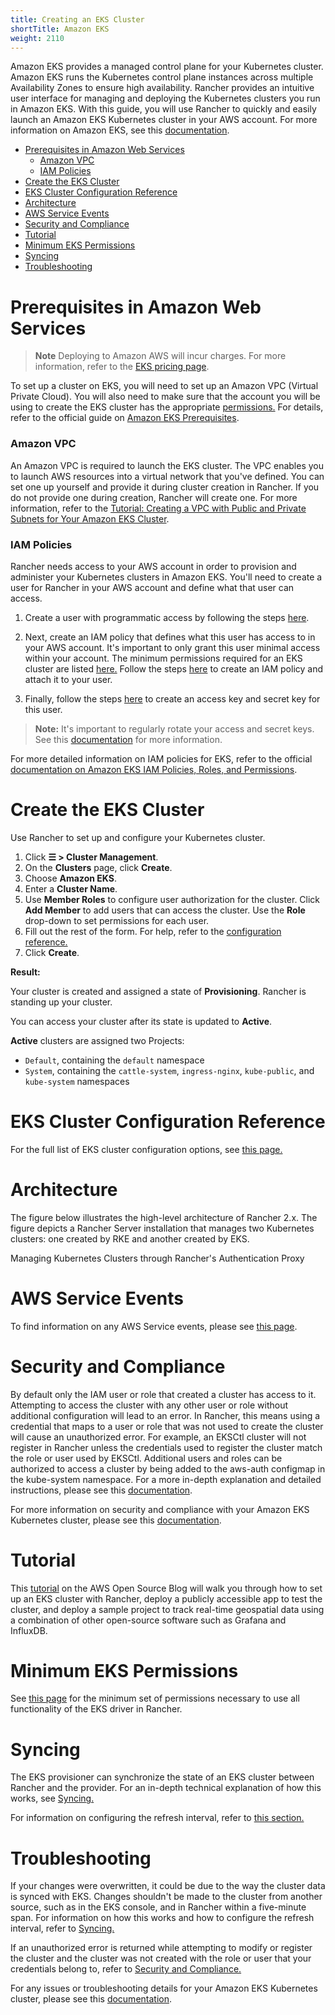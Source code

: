 ```yaml
---
title: Creating an EKS Cluster
shortTitle: Amazon EKS
weight: 2110
---
```

Amazon EKS provides a managed control plane for your Kubernetes cluster. Amazon EKS runs the Kubernetes control plane instances across multiple Availability Zones to ensure high availability. Rancher provides an intuitive user interface for managing and deploying the Kubernetes clusters you run in Amazon EKS. With this guide, you will use Rancher to quickly and easily launch an Amazon EKS Kubernetes cluster in your AWS account. For more information on Amazon EKS, see this [documentation](https://docs.aws.amazon.com/eks/latest/userguide/what-is-eks.html).

- [Prerequisites in Amazon Web Services](#prerequisites-in-amazon-web-services)
  - [Amazon VPC](#amazon-vpc)
  - [IAM Policies](#iam-policies)
- [Create the EKS Cluster](#create-the-eks-cluster)
- [EKS Cluster Configuration Reference](#eks-cluster-configuration-reference)
- [Architecture](#architecture)
- [AWS Service Events](#aws-service-events)
- [Security and Compliance](#security-and-compliance)
- [Tutorial](#tutorial)
- [Minimum EKS Permissions](#minimum-eks-permissions)
- [Syncing](#syncing)
- [Troubleshooting](#troubleshooting)
# Prerequisites in Amazon Web Services

>**Note**
>Deploying to Amazon AWS will incur charges. For more information, refer to the [EKS pricing page](https://aws.amazon.com/eks/pricing/).

To set up a cluster on EKS, you will need to set up an Amazon VPC (Virtual Private Cloud). You will also need to make sure that the account you will be using to create the EKS cluster has the appropriate [permissions.](#minimum-eks-permissions) For details, refer to the official guide on [Amazon EKS Prerequisites](https://docs.aws.amazon.com/eks/latest/userguide/getting-started-console.html#eks-prereqs).

### Amazon VPC

An Amazon VPC is required to launch the EKS cluster. The VPC enables you to launch AWS resources into a virtual network that you've defined. You can set one up yourself and provide it during cluster creation in Rancher. If you do not provide one during creation, Rancher will create one. For more information, refer to the [Tutorial: Creating a VPC with Public and Private Subnets for Your Amazon EKS Cluster](https://docs.aws.amazon.com/eks/latest/userguide/create-public-private-vpc.html).

### IAM Policies

Rancher needs access to your AWS account in order to provision and administer your Kubernetes clusters in Amazon EKS. You'll need to create a user for Rancher in your AWS account and define what that user can access.

1. Create a user with programmatic access by following the steps [here](https://docs.aws.amazon.com/IAM/latest/UserGuide/id_users_create.html).

2. Next, create an IAM policy that defines what this user has access to in your AWS account. It's important to only grant this user minimal access within your account. The minimum permissions required for an EKS cluster are listed [here.](#minimum-eks-permissions) Follow the steps [here](https://docs.aws.amazon.com/eks/latest/userguide/EKS_IAM_user_policies.html) to create an IAM policy and attach it to your user.

3. Finally, follow the steps [here](https://docs.aws.amazon.com/IAM/latest/UserGuide/id_credentials_access-keys.html#Using_CreateAccessKey) to create an access key and secret key for this user.

> **Note:** It's important to regularly rotate your access and secret keys. See this [documentation](https://docs.aws.amazon.com/IAM/latest/UserGuide/id_credentials_access-keys.html#rotating_access_keys_console) for more information.

For more detailed information on IAM policies for EKS, refer to the official [documentation on Amazon EKS IAM Policies, Roles, and Permissions](https://docs.aws.amazon.com/eks/latest/userguide/IAM_policies.html).


# Create the EKS Cluster

Use Rancher to set up and configure your Kubernetes cluster.

1. Click **☰ > Cluster Management**.
1. On the **Clusters** page, click **Create**.
1. Choose **Amazon EKS**.
1. Enter a **Cluster Name**.
1. Use **Member Roles** to configure user authorization for the cluster. Click **Add Member** to add users that can access the cluster. Use the **Role** drop-down to set permissions for each user.
1. Fill out the rest of the form. For help, refer to the [configuration reference.](#eks-cluster-configuration-reference) 
1. Click **Create**.

**Result:** 

Your cluster is created and assigned a state of **Provisioning**. Rancher is standing up your cluster.

You can access your cluster after its state is updated to **Active**.

**Active** clusters are assigned two Projects: 

- `Default`, containing the `default` namespace
- `System`, containing the `cattle-system`, `ingress-nginx`, `kube-public`, and `kube-system` namespaces

# EKS Cluster Configuration Reference

For the full list of EKS cluster configuration options, see [this page.]({{<baseurl>}}/rancher/v2.6/en/cluster-admin/editing-clusters/eks-config-reference)

# Architecture

The figure below illustrates the high-level architecture of Rancher 2.x. The figure depicts a Rancher Server installation that manages two Kubernetes clusters: one created by RKE and another created by EKS.

<figcaption>Managing Kubernetes Clusters through Rancher's Authentication Proxy</figcaption>

<!-- ![Architecture](./assets/img/rancher/rancher-architecture-rancher-api-server.svg) -->

# AWS Service Events

To find information on any AWS Service events, please see [this page](https://status.aws.amazon.com/).

# Security and Compliance

By default only the IAM user or role that created a cluster has access to it. Attempting to access the cluster with any other user or role without additional configuration will lead to an error. In Rancher, this means using a credential that maps to a user or role that was not used to create the cluster will cause an unauthorized error. For example, an EKSCtl cluster will not register in Rancher unless the credentials used to register the cluster match the role or user used by EKSCtl. Additional users and roles can be authorized to access a cluster by being added to the aws-auth configmap in the kube-system namespace. For a more in-depth explanation and detailed instructions, please see this [documentation](https://aws.amazon.com/premiumsupport/knowledge-center/amazon-eks-cluster-access/).

For more information on security and compliance with your Amazon EKS Kubernetes cluster, please see this [documentation](https://docs.aws.amazon.com/eks/latest/userguide/shared-responsibilty.html).

# Tutorial

This [tutorial](https://aws.amazon.com/blogs/opensource/managing-eks-clusters-rancher/) on the AWS Open Source Blog will walk you through how to set up an EKS cluster with Rancher, deploy a publicly accessible app to test the cluster, and deploy a sample project to track real-time geospatial data using a combination of other open-source software such as Grafana and InfluxDB.

# Minimum EKS Permissions

See [this page](./permissions) for the minimum set of permissions necessary to use all functionality of the EKS driver in Rancher.

# Syncing

The EKS provisioner can synchronize the state of an EKS cluster between Rancher and the provider. For an in-depth technical explanation of how this works, see [Syncing.]({{<baseurl>}}/rancher/v2.6/en/cluster-admin/editing-clusters/syncing/)

For information on configuring the refresh interval, refer to [this section.]({{<baseurl>}}/rancher/v2.6/en/cluster-admin/editing-clusters/eks-config-reference/#configuring-the-refresh-interval)

# Troubleshooting

If your changes were overwritten, it could be due to the way the cluster data is synced with EKS. Changes shouldn't be made to the cluster from another source, such as in the EKS console, and in Rancher within a five-minute span. For information on how this works and how to configure the refresh interval, refer to [Syncing.](#syncing)

If an unauthorized error is returned while attempting to modify or register the cluster and the cluster was not created with the role or user that your credentials belong to, refer to [Security and Compliance.](#security-and-compliance)

For any issues or troubleshooting details for your Amazon EKS Kubernetes cluster, please see this [documentation](https://docs.aws.amazon.com/eks/latest/userguide/troubleshooting.html).